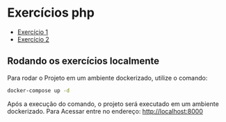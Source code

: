 # Exercícios php

- [Exercício 1](./public/exercicio1.php)
- [Exercício 2](./public/exercicio2.php)

## Rodando os exercícios localmente

Para rodar o Projeto em um ambiente dockerizado, utilize o comando:

```bash
docker-compose up -d 
```

Após a execução do comando, o projeto será executado em um ambiente dockerizado.
Para Acessar entre no endereço: <http://localhost:8000>
